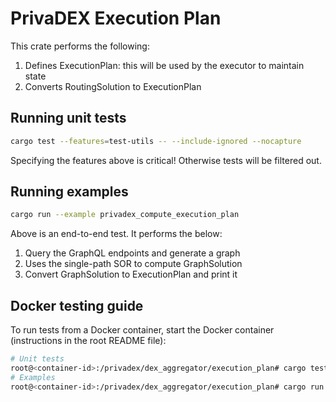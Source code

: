 # PrivaDEX Execution Plan
This crate performs the following:
1. Defines ExecutionPlan: this will be used by the executor to maintain state
2. Converts RoutingSolution to ExecutionPlan

## Running unit tests
```bash
cargo test --features=test-utils -- --include-ignored --nocapture
```
Specifying the features above is critical! Otherwise tests will be filtered out.

## Running examples
```bash
cargo run --example privadex_compute_execution_plan
```
Above is an end-to-end test. It performs the below:
1. Query the GraphQL endpoints and generate a graph
2. Uses the single-path SOR to compute GraphSolution
3. Convert GraphSolution to ExecutionPlan and print it

## Docker testing guide
To run tests from a Docker container, start the Docker container (instructions in the root README file):
```bash
# Unit tests
root@<container-id>:/privadex/dex_aggregator/execution_plan# cargo test --features=test-utils -- --include-ignored --nocapture
# Examples
root@<container-id>:/privadex/dex_aggregator/execution_plan# cargo run --example privadex_compute_execution_plan
```

